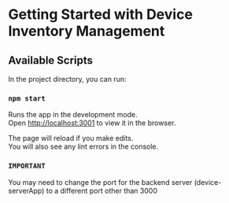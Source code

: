# Getting Started with Device Inventory Management

## Available Scripts

In the project directory, you can run:

### `npm start`

Runs the app in the development mode.\
Open [http://localhost:3001](http://localhost:3001) to view it in the browser.

The page will reload if you make edits.\
You will also see any lint errors in the console.

### `IMPORTANT`

You may need to change the port for the backend server (device-serverApp) to a different port other than 3000
